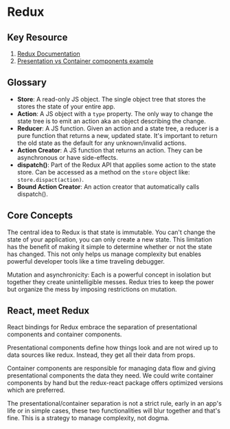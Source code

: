 
# Redux

## Key Resource
 1. [Redux Documentation](http://redux.js.org/docs/introduction/CoreConcepts.html)
 2. [Presentation vs Container components example](https://gist.github.com/chantastic/fc9e3853464dffdb1e3c)

## Glossary

 - **Store**: A read-only JS object. The single object tree that stores the stores the state of your entire app.
 - **Action**: A JS object with a `type` property. The only way to change the state tree is to emit an action aka an object describing the change.
 - **Reducer**: A JS function. Given an action and a state tree, a reducer is a pure function that returns a new, updated state. It's important to return the old state as the default for any unknown/invalid actions.
 - **Action Creator**: A JS function that returns an action. They can be asynchronous or have side-effects.
 - **dispatch()**: Part of the Redux API that applies some action to the state store. Can be accessed as a method on the `store` object like: `store.dispact(action)`.
 - **Bound Action Creator**: An action creator that automatically calls dispatch().

## Core Concepts

The central idea to Redux is that state is immutable. You can't change the state of your application, you can only create a new state. This limitation has the benefit of making it simple to determine whether or not the state has changed. This not only helps us manage complexity but enables powerful developer tools like a time traveling debugger.

Mutation and asynchronicity: Each is a powerful concept in isolation but together they create unintelligible messes. Redux tries to keep the power but organize the mess by imposing restrictions on mutation.

## React, meet Redux

React bindings for Redux embrace the separation of presentational components and container components.

Presentational components define how things look and are not wired up to data sources like redux. Instead, they get all their data from props.

Container components are responsible for managing data flow and giving presentational components the data they need. We could write container components by hand but the redux-react package offers optimized versions which are preferred.

The presentational/container separation is not a strict rule, early in an app's life or in simple cases, these two functionalities will blur together and that's fine. This is a strategy to manage complexity, not dogma.


